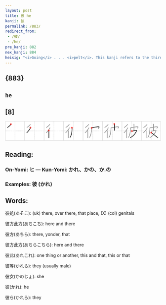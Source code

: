 ```yaml
---
layout: post
title: 彼 he
kanji: 彼
permalink: /883/
redirect_from:
 - /彼/
 - /he/
pre_kanji: 882
nex_kanji: 884
heisig: "<i>Going</i> . . . <i>pelt</i>. This kanji refers to the third person singular personal pronoun, generally in its masculine form."
---
```


## {883}

## `he`

## [8]

<div class="stroke"><img src="../images/E5BDBC.png" /></div>

## Reading:

### On-Yomi: ヒ &mdash; Kun-Yomi: かれ、かの、か.の

### Examples: 彼 (かれ)

## Words:

彼処(あそこ): (uk) there, over there, that place, (X) (col) genitals

彼方此方(あちこち): here and there

彼方(あちら): there, yonder, that

彼方此方(あちらこちら): here and there

彼此(あれこれ): one thing or another, this and that, this or that

彼等(かれら): they (usually male)

彼女(かのじょ): she

彼(かれ): he

彼ら(かれら): they
